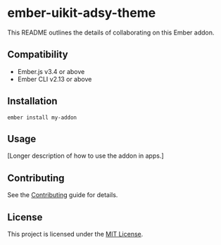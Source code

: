 # ember-uikit-adsy-theme

This README outlines the details of collaborating on this Ember addon.

## Compatibility

- Ember.js v3.4 or above
- Ember CLI v2.13 or above

## Installation

```
ember install my-addon
```

## Usage

[Longer description of how to use the addon in apps.]

## Contributing

See the [Contributing](CONTRIBUTING.md) guide for details.

## License

This project is licensed under the [MIT License](LICENSE.md).
